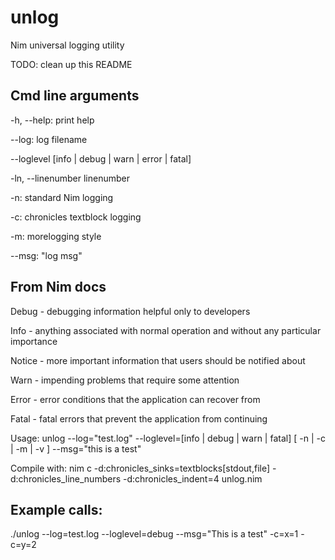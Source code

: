 # unlog
Nim universal logging utility

TODO: clean up this README
## Cmd line arguments

-h, --help: print help

--log: log filename

--loglevel [info | debug | warn |  error | fatal]

-ln, --linenumber linenumber

-n: standard Nim logging

-c: chronicles textblock logging

-m: morelogging style

--msg: "log msg"


## From Nim docs

Debug - debugging information helpful only to developers

Info - anything associated with normal operation and 
without any particular importance

Notice - more important information that users should be 
notified about

Warn - impending problems that require some attention

Error - error conditions that the application can recover 
from

Fatal - fatal errors that prevent the application from continuing



Usage: unlog --log="test.log" --loglevel=[info | debug | warn |  fatal] [ -n | -c |  -m | -v ] --msg="this is a test"

Compile with: nim c -d:chronicles_sinks=textblocks[stdout,file] -d:chronicles_line_numbers -d:chronicles_indent=4 unlog.nim
## Example calls:

   ./unlog --log=test.log --loglevel=debug --msg="This is a test" -c=x=1 -c=y=2
